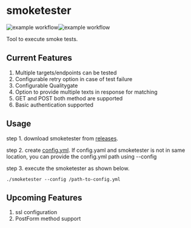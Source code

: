 # smoketester

![example workflow](https://github.com/smutil/smoketester/actions/workflows/build-actions.yml/badge.svg)![example workflow](https://github.com/smutil/smoketester/actions/workflows/release-actions.yml/badge.svg)

Tool to execute smoke tests. 

Current Features
------------
1. Multiple targets/endpoints can be tested
2. Configurable retry option in case of test failure
3. Configurable Qualitygate
4. Option to provide multiple texts in response for matching
5. GET and POST both method are supported
6. Basic authentication supported


Usage
-----
 step 1. download smoketester from <a href=https://github.com/smutil/smoketester/releases>releases</a>. 
 
 step 2. create [config.yml](https://github.com/smutil/smoketester/blob/main/config.yml). If config.yaml and smoketester is not in same location, you can provide the config.yml path using --config
 
 step 3. execute the smoketester as shown below. 
 
 ```
 ./smoketester --config /path-to-config.yml
 ```

Upcoming Features
------------
1. ssl configuration
2. PostForm method support